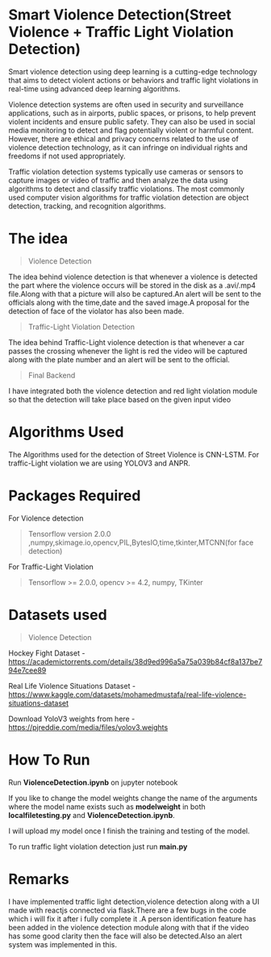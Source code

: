 # Smart Violence Detection(Street Violence + Traffic Light Violation Detection)

Smart violence detection using deep learning is a cutting-edge technology that aims to detect violent actions or behaviors and traffic light violations in real-time using advanced deep learning algorithms.

Violence detection systems are often used in security and surveillance applications, such as in airports, public spaces, or prisons, to help prevent violent incidents and ensure public safety. They can also be used in social media monitoring to detect and flag potentially violent or harmful content. However, there are ethical and privacy concerns related to the use of violence detection technology, as it can infringe on individual rights and freedoms if not used appropriately.

Traffic violation detection systems typically use cameras or sensors to capture images or video of traffic and then analyze the data using algorithms to detect and classify traffic violations. The most commonly used computer vision algorithms for traffic violation detection are object detection, tracking, and recognition algorithms.

# The idea

> Violence Detection

The idea behind violence detection is that whenever a violence is detected the part where the violence occurs will be stored in the disk as a .avi/.mp4 file.Along with that a picture will also be captured.An alert will be sent to the officials along with the time,date and the saved image.A proposal for the detection of face of the violator has also been made.

> Traffic-Light Violation Detection

The idea behind Traffic-Light violence detection is that whenever a car passes the crossing whenever the light is red the video will be captured along with the plate number and an alert will be sent to the official.

> Final Backend

I have integrated both the violence detection and red light violation module so that the detection will take place based on the given input video

# Algorithms Used

The Algorithms used for the detection of Street Violence is CNN-LSTM.
For traffic-Light violation we are using YOLOV3 and ANPR.

# Packages Required

For Violence detection 

> Tensorflow version 2.0.0 ,numpy,skimage.io,opencv,PIL,BytesIO,time,tkinter,MTCNN(for face detection)

For Traffic-Light Violation

> Tensorflow >= 2.0.0,
> opencv >= 4.2,
> numpy,
> TKinter

# Datasets used

> Violence Detection

Hockey Fight Dataset - https://academictorrents.com/details/38d9ed996a5a75a039b84cf8a137be794e7cee89

Real Life Violence Situations Dataset - https://www.kaggle.com/datasets/mohamedmustafa/real-life-violence-situations-dataset

Download YoloV3 weights from here - https://pjreddie.com/media/files/yolov3.weights

# How To Run

Run **ViolenceDetection.ipynb** on jupyter notebook

If you like to change the model weights change the name of the arguments where the model name exists such as **modelweight** in both **localfiletesting.py** and **ViolenceDetection.ipynb**.

I will upload my model once I finish the training and testing of the model.

To run traffic light violation detection just run **main.py**

# Remarks

I have implemented traffic light detection,violence detection along with a UI made with reactjs connected via flask.There are a few bugs in the code which i will fix it after i fully complete it .A person identification feature has been added in the violence detection module along with that if the video has some good clarity then the face will also be detected.Also an alert system was implemented in this.
